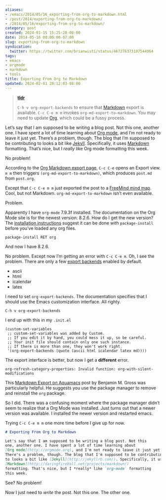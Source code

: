 ```yaml
---
aliases:
- /emacs/2014/05/16_exporting-from-org-to-markdown.html
- /post/2014/exporting-from-org-to-markdown/
- /2014/05/16/exporting-from-org-to-markdown/
category: post
created: 2024-01-15 15:25:28-08:00
date: 2014-05-16 00:00:00-07:00
slug: exporting-from-org-to-markdown
syndication:
  twitter: https://twitter.com/brianwisti/status/467276373107544064
tags:
- emacs
- orgmode
- markdown
- tools
title: Exporting From Org to Markdown
updated: 2024-02-01 20:12:03-08:00
---
```


> 
 > **[tldr](../../../card/tldr.md)**
>
 > `C-h v org-export-backends` to ensure that [Markdown](../../../card/Markdown.md) export is available. `C-c C-e m m` invokes `org-md-export-to-markdown`. You may need to update [Org](../../../card/Org.md), which could be a fussy process.

Let’s say that I am supposed to be writing a blog post. Not this one, another one. I have spent a lot of time learning about [Org mode](http://orgmode.org), and I’m not ready to leave it just yet. There’s a problem, though. The blog that I’m supposed to be contributing to looks a bit like [Jekyll](../../../card/Jekyll.md). Specifically, it uses [Markdown](http://daringfireball.net/projects/markdown) formatting. That’s nice, but I *really* like Org mode formatting this week.

No problem!

According to the [Org Markdown export page](http://orgmode.org/manual/Markdown-export.html), `C-c C-e` opens an Export view. `m m` then triggers `(org-md-export-to-markdown)`, which produces `post.md` from `post.org`.

Except that `C-c C-e m m` just exported the post to a [FreeMind mind map](http://freemind.sourceforge.net/wiki/index.php/Main_Page). Cool, but not Markdown. `org-md-export-to-markdown` isn’t even available.

Problem.

Apparently I have `org-mode` 7.9.3f installed. The documentation on the Org Mode site is for the newest version: 8.2.6. How do I get the new version? The [installation instructions](http://orgmode.org/manual/Installation.html) suggest it can be done with `package-install` before you’ve loaded any org files.

````
package-install RET org
````

And now I have 8.2.6.

No problem. Except now I’m getting an error with `C-c C-e m`. Oh, I see the problem. There are only a few [export backends](http://orgmode.org/manual/Export-back_002dends.html#Export-back_002dends) enabled by default.

* ascii
* html
* icalendar
* latex

I need to set `org-export-backends`. The documentation specifies that I should use the Emacs customization interface. All righty.

````
C-h v org-export-backends
````

I end up with this in my `.init.el`

````elisp
(custom-set-variables
 ;; custom-set-variables was added by Custom.
 ;; If you edit it by hand, you could mess it up, so be careful.
 ;; Your init file should contain only one such instance.
 ;; If there is more than one, they won't work right.
 '(org-export-backends (quote (ascii html icalendar latex md))))
````

The export interface is better, but now I get a **different** error.

````
org-refresh-category-properties: Invalid function: org-with-silent-modifications
````

This [Markdown Export on Aquamacs](http://www.benjaminmgross.com/markdown-export-on-aquamacs/) post by Benjamin M. Gross was particularly helpful. He suggests you use the package manager to remove and reinstall the `org` package.

So I did. There was a confusing moment where the package manager didn’t seem to realize that a Org Mode was installed. Just turns out that a newer version was available. I installed the newer version and restarted emacs.

Trying `C-c C-e m m` one more time before I give up for now.

````md
# Exporting From Org to Markdown

Let's say that I am supposed to be writing a blog post. Not this
one, another one. I have spent a lot of time learning about
[Org mode](http://orgmode.org), and I'm not ready to leave it just yet.
There's a problem, though. The blog that I'm supposed to be contributing
to looks a bit like [Jekyll](http://jekyllrb.com/). Specifically, it uses
[Markdown](http://daringfireball.net/projects/markdown/)
formatting. That's nice, but I *really* like `org-mode` formatting
this week.
````

See? No problem!

Now I just need to *write* the post. Not this one. The other one.